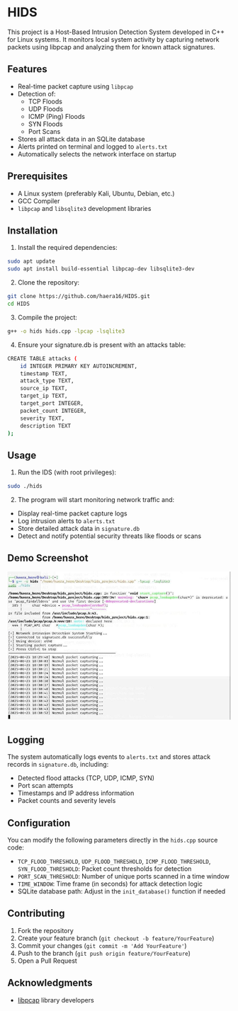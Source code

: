 # HIDS

This project is a Host-Based Intrusion Detection System developed in C++ for Linux systems. It monitors local system activity by capturing network packets using libpcap and analyzing them for known attack signatures.

## Features

- Real-time packet capture using `libpcap`
- Detection of:
  - TCP Floods
  - UDP Floods
  - ICMP (Ping) Floods
  - SYN Floods
  - Port Scans
- Stores all attack data in an SQLite database
- Alerts printed on terminal and logged to `alerts.txt`
- Automatically selects the network interface on startup

## Prerequisites

- A Linux system (preferably Kali, Ubuntu, Debian, etc.)
- GCC Compiler
- `libpcap` and `libsqlite3` development libraries

## Installation

1. Install the required dependencies:
```bash
sudo apt update
sudo apt install build-essential libpcap-dev libsqlite3-dev
```
2. Clone the repository:
```bash
git clone https://github.com/haera16/HIDS.git
cd HIDS
```
3. Compile the project:
```bash
g++ -o hids hids.cpp -lpcap -lsqlite3
```
4. Ensure your signature.db is present with an attacks table:
```bash
CREATE TABLE attacks (
    id INTEGER PRIMARY KEY AUTOINCREMENT,
    timestamp TEXT,
    attack_type TEXT,
    source_ip TEXT,
    target_ip TEXT,
    target_port INTEGER,
    packet_count INTEGER,
    severity TEXT,
    description TEXT
);
```

## Usage
1. Run the IDS (with root privileges):
```bash
sudo ./hids
```
2. The program will start monitoring network traffic and:

- Display real-time packet capture logs
- Log intrusion alerts to `alerts.txt`
- Store detailed attack data in `signature.db`
- Detect and notify potential security threats like floods or scans

## Demo Screenshot
![HIDS demo](images/demo.png)

## Logging
The system automatically logs events to `alerts.txt` and stores attack records in `signature.db`, including:

- Detected flood attacks (TCP, UDP, ICMP, SYN)
- Port scan attempts
- Timestamps and IP address information
- Packet counts and severity levels

## Configuration
You can modify the following parameters directly in the `hids.cpp` source code:

- `TCP_FLOOD_THRESHOLD`, `UDP_FLOOD_THRESHOLD`, `ICMP_FLOOD_THRESHOLD`, `SYN_FLOOD_THRESHOLD`: Packet count thresholds for detection
- `PORT_SCAN_THRESHOLD`: Number of unique ports scanned in a time window
- `TIME_WINDOW`: Time frame (in seconds) for attack detection logic
- SQLite database path: Adjust in the `init_database()` function if needed

## Contributing
1. Fork the repository  
2. Create your feature branch (`git checkout -b feature/YourFeature`)  
3. Commit your changes (`git commit -m 'Add YourFeature'`)  
4. Push to the branch (`git push origin feature/YourFeature`)  
5. Open a Pull Request

## Acknowledgments
- [libpcap](https://www.tcpdump.org/) library developers  

